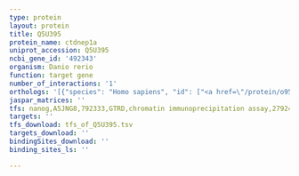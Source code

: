 ```yaml
---
type: protein
layout: protein
title: Q5U395
protein_name: ctdnep1a
uniprot_accession: Q5U395
ncbi_gene_id: '492343'
organism: Danio rerio
function: target gene
number_of_interactions: '1'
orthologs: '[{"species": "Homo sapiens", "id": ["<a href=\"/protein/o95476\">O95476</a>"]}, {"species": "Mus musculus", "id": ["<a href=\"/protein/q3tp92\">Q3TP92</a>"]}, {"species": "Rattus norvegicus", "id": ["<a href=\"/protein/q3b7t6\">Q3B7T6</a>"]}, {"species": "Drosophila melanogaster", "id": ["X2JCV6"]}, {"species": "Caenorhabditis elegans", "id": ["<a href=\"/protein/q20432\">Q20432</a>"]}]'
jaspar_matrices: ''
tfs: nanog,A5JNG8,792333,GTRD,chromatin immunoprecipitation assay,27924024%5Buid%5D,No
targets: ''
tfs_download: tfs_of_Q5U395.tsv
targets_download: ''
bindingSites_download: ''
binding_sites_ls: ''

---
```


